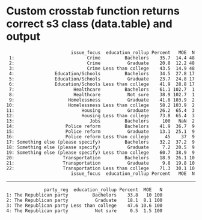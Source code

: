 # Custom crosstab function returns correct s3 class (data.table) and output

                            issue_focus  education_rollup Percent   MOE  N
     1:                           Crime         Bachelors    35.7  14.4 48
     2:                           Crime          Graduate    20.8  12.2 48
     3:                           Crime Less than college    43.5  14.9 48
     4:               Education/Schools         Bachelors    34.5  27.8 17
     5:               Education/Schools          Graduate    23.7  24.8 17
     6:               Education/Schools Less than college    41.9  28.8 17
     7:                      Healthcare         Bachelors    61.1 102.7  1
     8:                      Healthcare          Not sure    38.9 102.7  1
     9:                    Homelessness          Graduate    41.8 103.9  2
    10:                    Homelessness Less than college    58.2 103.9  2
    11:                         Housing          Graduate    26.2  65.4  3
    12:                         Housing Less than college    73.8  65.4  3
    13:                            Jobs         Bachelors     100   NaN  2
    14:                   Police reform         Bachelors    41.9  36.7  9
    15:                   Police reform          Graduate    13.1  25.1  9
    16:                   Police reform Less than college      45    37  9
    17: Something else (please specify)         Bachelors    32.2  37.2  9
    18: Something else (please specify)          Graduate     7.2  20.5  9
    19: Something else (please specify) Less than college    60.7  38.9  9
    20:                  Transportation         Bachelors    18.9  26.1 10
    21:                  Transportation          Graduate     9.8  19.8 10
    22:                  Transportation Less than college    71.3  30.1 10
                            issue_focus  education_rollup Percent   MOE  N

---

                  party_reg  education_rollup Percent  MOE   N
    1: The Republican party         Bachelors    33.8   10 100
    2: The Republican party          Graduate    18.1  8.1 100
    3: The Republican party Less than college    47.6 10.6 100
    4: The Republican party          Not sure     0.5  1.5 100

